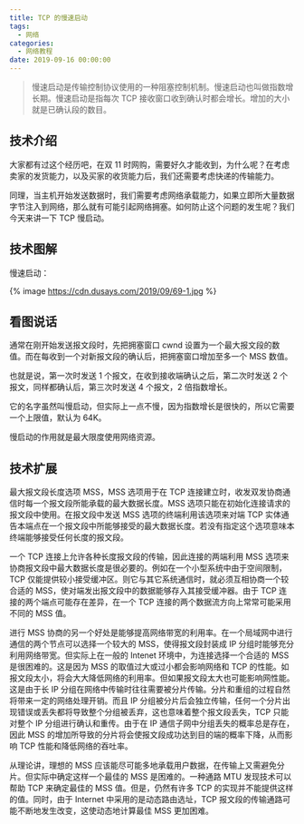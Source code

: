 ```yaml
---
title: TCP 的慢速启动
tags:
  - 网络
categories:
  - 网络教程
date: 2019-09-16 00:00:00
---
```


> 慢速启动是传输控制协议使用的一种阻塞控制机制。慢速启动也叫做指数增长期。慢速启动是指每次 TCP 接收窗口收到确认时都会增长。增加的大小就是已确认段的数目。

<!-- more -->

## 技术介绍

大家都有过这个经历吧，在双 11 时网购，需要好久才能收到，为什么呢？在考虑卖家的发货能力，以及买家的收货能力后，我们还需要考虑快递的传输能力。

同理，当主机开始发送数据时，我们需要考虑网络承载能力，如果立即所大量数据字节注入到网络，那么就有可能引起网络拥塞。如何防止这个问题的发生呢？我们今天来讲一下 TCP 慢启动。

## 技术图解

慢速启动：

{% image https://cdn.dusays.com/2019/09/69-1.jpg %}

## 看图说话

通常在刚开始发送报文段时，先把拥塞窗口 cwnd 设置为一个最大报文段的数值。而在每收到一个对新报文段的确认后，把拥塞窗口增加至多一个 MSS 数值。

也就是说，第一次时发送 1 个报文，在收到接收端确认之后，第二次时发送 2 个报文，同样都确认后，第三次时发送 4 个报文，2 倍指数增长。

它的名字虽然叫慢启动，但实际上一点不慢，因为指数增长是很快的，所以它需要一个上限值，默认为 64K。

慢启动的作用就是最大限度使用网络资源。

## 技术扩展

最大报文段长度选项 MSS，MSS 选项用于在 TCP 连接建立时，收发双发协商通信时每一个报文段所能承载的最大数据长度。MSS 选项只能在初始化连接请求的报文段中使用。在报文段中发送 MSS 选项的终端利用该选项来对端 TCP 实体通告本端点在一个报文段中所能够接受的最大数据长度。若没有指定这个选项意味本终端能够接受任何长度的报文段。

一个 TCP 连接上允许各种长度报文段的传输，因此连接的两端利用 MSS 选项来协商报文段中最大数据长度是很必要的。例如在一个小型系统中由于空间限制，TCP 仅能提供较小接受缓冲区。则它与其它系统通信时，就必须互相协商一个较合适的 MSS，使对端发出报文段中的数据能够存入其接受缓冲器。由于 TCP 连接的两个端点可能存在差异，在一个 TCP 连接的两个数据流方向上常常可能采用不同的 MSS 值。

进行 MSS 协商的另一个好处是能够提高网络带宽的利用率。在一个局域网中进行通信的两个节点可以选择一个较大的 MSS，使得报文段封装成 IP 分组时能够充分利用网络带宽。但实际上在一般的 Intenet 环境中，为连接选择一个合适的 MSS 是很困难的。这是因为 MSS 的取值过大或过小都会影响网络和 TCP 的性能。如报文段太小，将会大大降低网络的利用率。但如果报文段太大也可能影响网性能。这是由于长 IP 分组在网络中传输时往往需要被分片传输。分片和重组的过程自然将带来一定的网络处理开销。而且 IP 分组被分片后会独立传输，任何一个分片出现错误或丢失都将导致整个分组被丢弃，这也意味着整个报文段丢失，TCP 只能对整个 IP 分组进行确认和重传。由于在 IP 通信子网中分组丢失的概率总是存在，因此 MSS 的增加所导致的分片将会使报文段成功达到目的端的概率下降，从而影响 TCP 性能和降低网络的吞吐率。

从理论讲，理想的 MSS 应该能尽可能多地承载用户数据，在传输上又需避免分片。但实际中确定这样一个最佳的 MSS 是困难的。一种通路 MTU 发现技术可以帮助 TCP 来确定最佳的 MSS 值。但是，仍然有许多 TCP 的实现并不能提供这样的值。同时，由于 Internet 中采用的是动态路由选址，TCP 报文段的传输通路可能不断地发生改变，这使动态地计算最佳 MSS 更加困难。